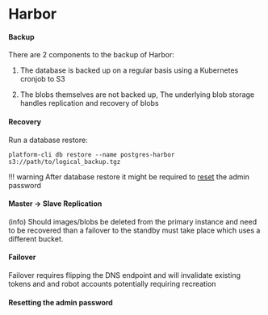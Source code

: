 # Harbor

#### Backup

There are 2 components to the backup of Harbor:

1) The database is backed up on a regular basis using a Kubernetes cronjob to S3

2) The blobs themselves are not backed up, The underlying blob storage handles replication and recovery of blobs

#### Recovery

Run a database restore:

```shell
platform-cli db restore --name postgres-harbor s3://path/to/logical_backup.tgz
```

!!! warning
      After database restore it might be required to [reset](#resetting-the-admin-password) the admin password

#### Master -> Slave Replication

(info) Should images/blobs be deleted from the primary instance and need to be recovered than a failover to the standby must take place which uses a different bucket.

#### Failover

Failover requires flipping the DNS endpoint and will invalidate existing tokens and and robot accounts potentially requiring recreation

#### Resetting the admin password
